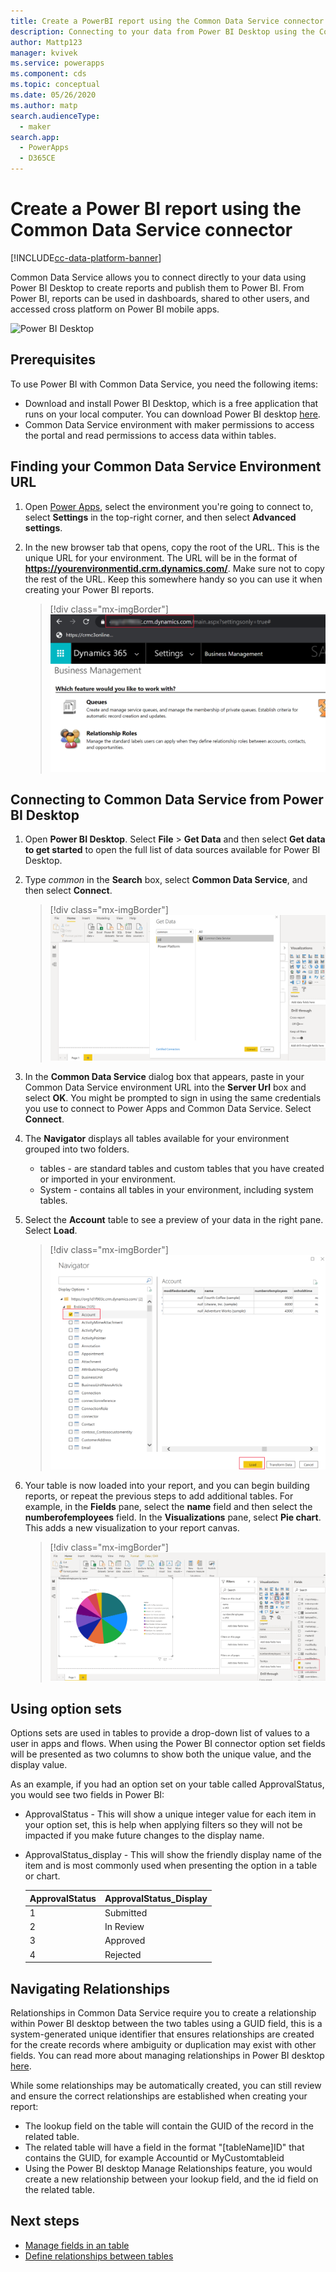 ```yaml
---
title: Create a PowerBI report using the Common Data Service connector | Microsoft Docs
description: Connecting to your data from Power BI Desktop using the Common Data Service connector.
author: Mattp123
manager: kvivek
ms.service: powerapps
ms.component: cds
ms.topic: conceptual
ms.date: 05/26/2020
ms.author: matp
search.audienceType: 
  - maker
search.app: 
  - PowerApps
  - D365CE
---
```

# Create a Power BI report using the Common Data Service connector
[!INCLUDE[cc-data-platform-banner](../../includes/cc-data-platform-banner.md)]

Common Data Service allows you to connect directly to your data using Power BI Desktop to create reports and publish them to Power BI. From Power BI, reports can be used in dashboards, shared to other users, and accessed cross platform on Power BI mobile apps.

![Power BI Desktop](./media/data-platform-cds-powerbi-connector/PBIDesktop.png "Power BI Desktop")

## Prerequisites

To use Power BI with Common Data Service, you need the following items:

* Download and install Power BI Desktop, which is a free application that runs on your local computer. You can download Power BI desktop [here](https://powerbi.microsoft.com/desktop/).
* Common Data Service environment with maker permissions to access the portal and read permissions to access data within tables.

## Finding your Common Data Service Environment URL

1. Open [Power Apps](https://make.powerapps.com/?utm_source=padocs&utm_medium=linkinadoc&utm_campaign=referralsfromdoc), select the environment you're going to connect to, select **Settings** in the top-right corner, and then select **Advanced settings**.

   <!-- ![Common Data Service Environment](./media/data-platform-cds-powerbi-connector/CDSEnv1.png "Common Data Service Environment") -->

2. In the new browser tab that opens, copy the root of the URL. This is the unique URL for your environment. The URL will be in the format of **https://yourenvironmentid.crm.dynamics.com/**. Make sure not to copy the rest of the URL. Keep this somewhere handy so you can use it when creating your Power BI reports.

    > [!div class="mx-imgBorder"] 
    > ![Common Data Service Environment](./media/data-platform-cds-powerbi-connector/CDSEnv3.png "Common Data Service environment URL")

## Connecting to Common Data Service from Power BI Desktop

1. Open **Power BI Desktop**. Select **File** > **Get Data** and then select **Get data to get started** to open the full list of data sources available for Power BI Desktop.

    <!-- ![Power BI Desktop](./media/data-platform-cds-powerbi-connector/CreateReport1.png "Power BI Desktop") -->

2. Type *common* in the **Search** box, select **Common Data Service**, and then select **Connect**.

    > [!div class="mx-imgBorder"] 
    > ![Power BI Desktop connect to Common Data Service](./media/data-platform-cds-powerbi-connector/CreateReport2.png "Power BI Desktop connect to Common Data Service")

3. In the **Common Data Service** dialog box that appears, paste in your Common Data Service environment URL into the **Server Url** box and select **OK**. You might be prompted to sign in using the same credentials you use to connect to Power Apps and Common Data Service. Select **Connect**.

   <!-- ![Power BI Desktop](./media/data-platform-cds-powerbi-connector/CreateReport3.png "Power BI Desktop") -->

4. The **Navigator** displays all tables available for your environment grouped into two folders. 

    * tables - are standard tables and custom tables that you have created or imported in your environment.
    * System - contains all tables in your environment, including system tables.

   <!-- ![Power BI Desktop](./media/data-platform-cds-powerbi-connector/CreateReport4.png "Power BI Desktop") -->

5. Select the **Account** table to see a preview of your data in the right pane. Select **Load**.

    > [!div class="mx-imgBorder"] 
    > ![Load account table records](./media/data-platform-cds-powerbi-connector/CreateReport5.png "Load account table records")

6. Your table is now loaded into your report, and you can begin building reports, or repeat the previous steps to add additional tables. For example, in the **Fields** pane, select the **name** field and then select the **numberofemployees** field. In the **Visualizations** pane, select **Pie chart**. This adds a new visualization to your report canvas. 

    > [!div class="mx-imgBorder"] 
    > ![Power BI Desktop visualization](./media/data-platform-cds-powerbi-connector/CreateReport7.png "Power BI Desktop visualization")


## Using option sets

Options sets are used in tables to provide a drop-down list of values to a user in apps and flows. When using the Power BI connector option set fields will be presented as two columns to show both the unique value, and the display value.

As an example, if you had an option set on your table called ApprovalStatus, you would see two fields in Power BI:

* ApprovalStatus - This will show a unique integer value for each item in your option set, this is help when applying filters so they will not be impacted if you make future changes to the display name.
* ApprovalStatus_display - This will show the friendly display name of the item and is most commonly used when presenting the option in a table or chart.

    |ApprovalStatus|ApprovalStatus_Display|
    |---------|---------|
    1|Submitted
    2|In Review
    3|Approved
    4|Rejected

## Navigating Relationships

Relationships in Common Data Service require you to create a relationship within Power BI desktop between the two tables using a GUID field, this is a system-generated unique identifier that ensures relationships are created for the create records where ambiguity or duplication may exist with other fields. You can read more about managing relationships in Power BI desktop [here](https://docs.microsoft.com/power-bi/desktop-create-and-manage-relationships).

While some relationships may be automatically created, you can still review and ensure the correct relationships are established when creating your report:

* The lookup field on the table will contain the GUID of the record in the related table.
* The related table will have a field in the format "[tableName]ID" that contains the GUID, for example Accountid or MyCustomtableid
* Using the Power BI desktop Manage Relationships feature, you would create a new relationship between your lookup field, and the id field on the related table.


## Next steps
* [Manage fields in an table](data-platform-manage-fields.md)
* [Define relationships between tables](data-platform-table-lookup.md)


